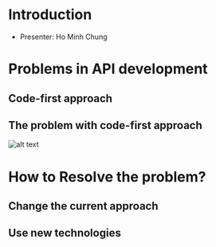 # Introduction
- Presenter: Ho Minh Chung

# Problems in API development
## Code-first approach 
## The problem with code-first approach
![alt text](https://raw.githubusercontent.com/cminhho/API-First-Design/master/screenshot/problems_with_code_first_approach.png)

# How to Resolve the problem?
## Change the current approach
## Use new technologies


